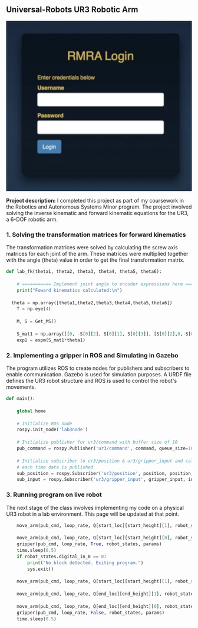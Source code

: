 ## Universal-Robots UR3 Robotic Arm
<img src="../images/login.png?raw=true"/>

**Project description:** I completed this project as part of my coursework in the Robotics and Autonomous Systems Minor program. The project involved solving the inverse kinematic and forward kinematic equations for the UR3, a 6-DOF robotic arm.

### 1. Solving the transformation matrices for forward kinematics

The transformation matrices were solved by calculating the screw axis matrices for each joint of the arm. These matrices were multiplied together with the angle (theta) value in order to get the final transformation matrix.
```python
def lab_fk(theta1, theta2, theta3, theta4, theta5, theta6):

	# =========== Implement joint angle to encoder expressions here ===========
	print("Foward kinematics calculated:\n")

  theta = np.array([theta1,theta2,theta3,theta4,theta5,theta6])
	T = np.eye(4)

	M, S = Get_MS()
	
	S_mat1 = np.array([[0, -S[0][2], S[0][1], S[0][3]], [S[0][2],0,-S[0][0], S[0][4]], [-S[0][1], S[0][0], 0, S[0][5]], [0,0,0,0]])
	exp1 = expm(S_mat1*theta1)
 ```

### 2. Implementing a gripper in ROS and Simulating in Gazebo
The program utilizes ROS to create nodes for publishers and subscribers to enable communication. Gazebo is used for simulation purposes. A URDF file defines the UR3 robot structure and ROS is used to control the robot's movements.

```python
def main():

	global home

	# Initialize ROS node
	rospy.init_node('lab3node')

    # Initialize publisher for ur3/command with buffer size of 10
	pub_command = rospy.Publisher('ur3/command', command, queue_size=10)

	# Initialize subscriber to ur3/position & ur3/gripper_input and callback fuction
	# each time data is published
	sub_position = rospy.Subscriber('ur3/position', position, position_callback)
	sub_input = rospy.Subscriber('ur3/gripper_input', gripper_input, input_callback)
```

### 3. Running program on live robot
The next stage of the class involves implementing my code on a physical UR3 robot in a lab environment. This page will be updated at that point.

```python
    move_arm(pub_cmd, loop_rate, Q[start_loc][start_height][1], robot_states, params)

    move_arm(pub_cmd, loop_rate, Q[start_loc][start_height][0], robot_states, params)
    gripper(pub_cmd, loop_rate, True, robot_states, params)
    time.sleep(0.5)
    if robot_states.digital_in_0 == 0:
        print("No block detected. Exiting program.")
        sys.exit()
        
    move_arm(pub_cmd, loop_rate, Q[start_loc][start_height][1], robot_states, params)
    
    move_arm(pub_cmd, loop_rate, Q[end_loc][end_height][1], robot_states, params)

    move_arm(pub_cmd, loop_rate, Q[end_loc][end_height][0], robot_states, params)
    gripper(pub_cmd, loop_rate, False, robot_states, params)
    time.sleep(0.5)

```
